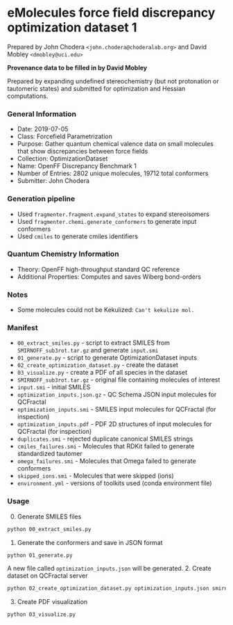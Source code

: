 # eMolecules force field discrepancy optimization dataset 1

Prepared by John Chodera `<john.chodera@choderalab.org>` and David Mobley `<dmobley@uci.edu>`

**Provenance data to be filled in by David Mobley**

Prepared by expanding undefined stereochemistry (but not protonation or tautomeric states) and submitted for optimization and Hessian computations.

### General Information

 - Date: 2019-07-05
 - Class: Forcefield Parametrization
 - Purpose: Gather quantum chemical valence data on small molecules that show discrepancies between force fields
 - Collection: OptimizationDataset
 - Name: OpenFF Discrepancy Benchmark 1
 - Number of Entries: 2802 unique molecules, 19712 total conformers
 - Submitter: John Chodera

### Generation pipeline

 - Used `fragmenter.fragment.expand_states` to expand stereoisomers
 - Used `fragmenter.chemi.generate_conformers` to generate input conformers
 - Used `cmiles` to generate cmiles identifiers

### Quantum Chemistry Information

 - Theory: OpenFF high-throughput standard QC reference
 - Additional Properties: Computes and saves Wiberg bond-orders

### Notes

 - Some molecules could not be Kekulized: `Can't kekulize mol.`

### Manifest

 - `00_extract_smiles.py` - script to extract SMILES from `SMIRNOFF_sub3rot.tar.gz` and generate `input.smi`
 - `01_generate.py` - script to generate OptimizationDataset inputs
 - `02_create_optimization_dataset.py` - create the dataset
 - `03_visualize.py` - create a PDF of all species in the dataset
 - `SMIRNOFF_sub3rot.tar.gz` - original file containing molecules of interest
 - `input.smi` - initial SMILES
 - `optimization_inputs.json.gz` - QC Schema JSON input molecules for QCFractal
 - `optimization_inputs.smi` - SMILES input molecules for QCFractal (for inspection)
 - `optimization_inputs.pdf` - PDF 2D structures of input molecules for QCFractal (for inspection)
 - `duplicates.smi` - rejected duplicate canonical SMILES strings
 - `cmiles_failures.smi` - Molecules that RDKit failed to generate standardized tautomer
 - `omega_failures.smi` - Molecules that Omega failed to generate conformers
 - `skipped_ions.smi` - Molecules that were skipped (ions)
 - `environment.yml` - versions of toolkits used (conda environment file)

### Usage

0. Generate SMILES files
```bash
python 00_extract_smiles.py
```
1. Generate the conformers and save in JSON format
```bash
python 01_generate.py
```
A new file called `optimization_inputs.json` will be generated.
2. Create dataset on QCFractal server
```bash
python 02_create_optimization_dataset.py optimization_inputs.json smirnoff_coverage client_config.yaml
```
3. Create PDF visualization
```bash
python 03_visualize.py
```
